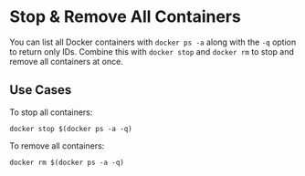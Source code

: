 # Stop & Remove All Containers

You can list all Docker containers with `docker ps -a` along with the `-q` option to return only IDs. Combine this with `docker stop` and `docker rm` to stop and remove all containers at once.

## Use Cases
To stop all containers:

`docker stop $(docker ps -a -q)`

To remove all containers:

`docker rm $(docker ps -a -q)`
